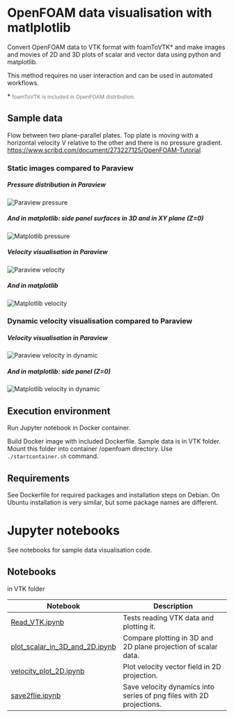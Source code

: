 # OpenFOAM data visualisation with matlplotlib
 
Convert OpenFOAM data to VTK format with foamToVTK* and make images and movies of 2D and 3D plots of scalar and vector data using python and matplotlib.

This method requires no user interaction and can be used in automated workflows.

\* <span style="font-size:9pt;color:#777;">foamToVTK is included in OpenFOAM distribution.</span>

## Sample data
Flow between two plane-parallel plates. Top plate is moving with a horizontal velocity V relative to the other and there is 
no pressure gradient.
https://www.scribd.com/document/273227125/OpenFOAM-Tutorial

### Static images compared to Paraview

##### Pressure distribution in Paraview
![Paraview pressure](ppWall/sample_images/paraview_p1.png "Paraview pressure ")

##### And in matplotlib: side panel surfaces in 3D and in XY plane (Z=0)
![Matplotlib pressure](ppWall/sample_images/vtk_p1.png "Matplotlib pressure ")

##### Velocity visualisation in Paraview
![Paraview velocity](ppWall/sample_images/paraview_U1.png "Paraview velocity")

##### And in matplotlib
![Matplotlib velocity](ppWall/sample_images/vtk_U1.png "Matplotlib velocity")

### Dynamic velocity visualisation compared to Paraview

##### Velocity visualisation in Paraview
![Paraview velocity in dynamic](ppWall/sample_images/paraview_velocity.gif "Paraview velocity")

##### And in matplotlib: side panel (Z=0)
![Matplotlib velocity in dynamic](ppWall/sample_images/out.gif "Matplotlib velocity")

## Execution environment 

Run Jupyter notebook in Docker container.

Build Docker image with included Dockerfile.
Sample data is in VTK folder. Mount this folder into container /openfoam directory. Use `./startcontainer.sh` command.

## Requirements

See Dockerfile for required packages and installation steps on Debian. On Ubuntu installation is very similar, but some package names are different.

# Jupyter notebooks

See notebooks for sample data visualisation code.

## Notebooks

in VTK folder

Notebook | Description
--- | ---
[Read_VTK.ipynb](ppWall/VTK/Read_VTK.ipynb) | Tests reading VTK data and plotting it.
[plot\_scalar\_in\_3D\_and\_2D.ipynb](ppWall/VTK/plot_scalar_in_3D_and_2D.ipynb) | Compare plotting in 3D and 2D plane projection of scalar data.
[velocity\_plot\_2D.ipynb](ppWall/VTK/velocity\_plot\_2D.ipynb) | Plot velocity vector field in 2D projection.
[save2flie.ipynb](ppWall/VTK/save2flie.ipynb) | Save velocity dynamics into series of png files with 2D projections.




